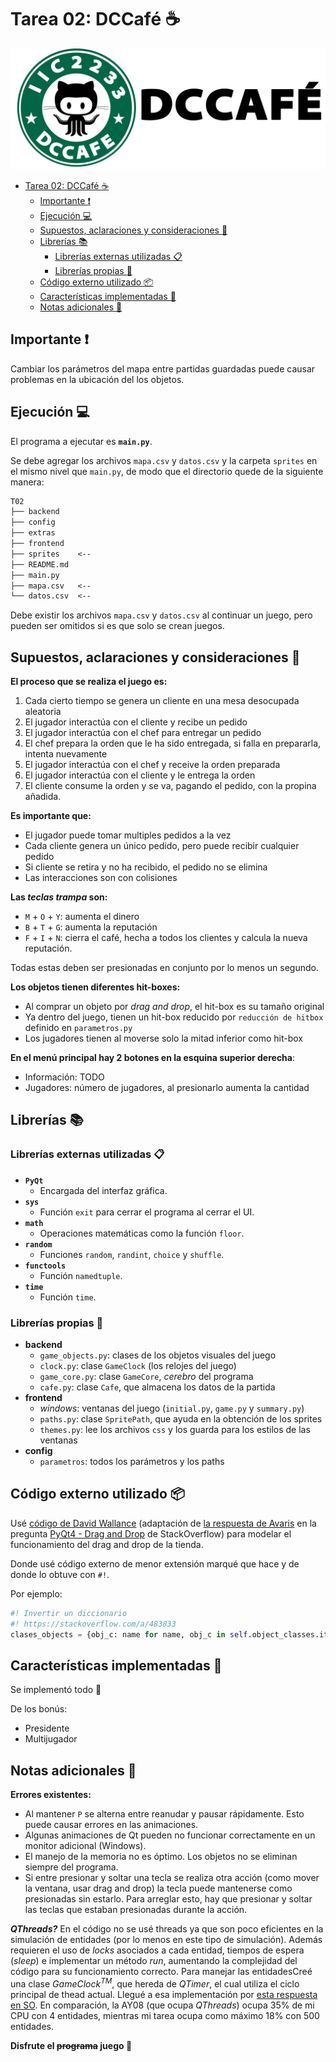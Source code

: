 # Tarea 02: DCCafé :coffee:

![logo](extras/readme.png)

- [Tarea 02: DCCafé :coffee:](#tarea-02-dccafé-️)
  - [Importante :heavy_exclamation_mark:](#importante-️)
  - [Ejecución :computer:](#ejecución-)
  - [Supuestos, aclaraciones y consideraciones :thinking:](#supuestos-aclaraciones-y-consideraciones-)
  - [Librerías :books:](#librerías-)
    - [Librerías externas utilizadas :clipboard:](#librerías-externas-utilizadas-)
    - [Librerías propias :pencil:](#librerías-propias-)
  - [Código externo utilizado :package:](#código-externo-utilizado-)
  - [Características implementadas :wrench:](#características-implementadas-)
  - [Notas adicionales :moyai:](#notas-adicionales-)

## Importante :heavy_exclamation_mark:

Cambiar los parámetros del mapa entre partidas guardadas puede causar problemas en la
ubicación del los objetos.

## Ejecución :computer:

El programa a ejecutar es **`main.py`**.

Se debe agregar los archivos `mapa.csv` y `datos.csv` y la carpeta `sprites` en el
mismo nivel que `main.py`, de modo que el directorio quede de la siguiente manera:

```txt
T02
├── backend
├── config
├── extras
├── frontend
├── sprites    <--
├── README.md
├── main.py
├── mapa.csv   <--
└── datos.csv  <--
```

Debe existir los archivos `mapa.csv` y `datos.csv` al continuar un juego, pero
pueden ser omitidos si es que solo se crean juegos.

## Supuestos, aclaraciones y consideraciones :thinking:

**El proceso que se realiza el juego es:**

1. Cada cierto tiempo se genera un cliente en una mesa desocupada aleatoria
2. El jugador interactúa con el cliente y recibe un pedido
3. El jugador interactúa con el chef para entregar un pedido
4. El chef prepara la orden que le ha sido entregada, si falla en prepararla, intenta nuevamente
5. El jugador interactúa con el chef y receive la orden preparada
6. El jugador interactúa con el cliente y le entrega la orden
7. El cliente consume la orden y se va, pagando el pedido, con la propina añadida.

**Es importante que:**

- El jugador puede tomar multiples pedidos a la vez
- Cada cliente genera un único pedido, pero puede recibir cualquier pedido
- Si cliente se retira y no ha recibido, el pedido no se elimina
- Las interacciones son con colisiones

**Las _teclas trampa_ son:**

- `M` + `O` + `Y`: aumenta el dinero
- `B` + `T` + `G`: aumenta la reputación
- `F` + `I` + `N`: cierra el café, hecha a todos los clientes y calcula la nueva reputación.

Todas estas deben ser presionadas en conjunto por lo menos un segundo.

**Los objetos tienen diferentes hit-boxes:**

- Al comprar un objeto por _drag and drop_, el hit-box es su tamaño original
- Ya dentro del juego, tienen un hit-box reducido por `reducción de hitbox` definido en `parametros.py`
- Los jugadores tienen al moverse solo la mitad inferior como hit-box

**En el menú principal hay 2 botones en la esquina superior derecha**:

- Información: TODO
- Jugadores: número de jugadores, al presionarlo aumenta la cantidad

## Librerías :books:

### Librerías externas utilizadas :clipboard:

- **`PyQt`**
  - Encargada del interfaz gráfica.
- **`sys`**
  - Función `exit` para cerrar el programa al cerrar el UI.
- **`math`**
  - Operaciones matemáticas como la función `floor`.
- **`random`**
  - Funciones `random`, `randint`, `choice` y `shuffle`.
- **`functools`**
  - Función `namedtuple`.
- **`time`**
  - Función `time`.

### Librerías propias :pencil:

- **backend**
  - `game_objects.py`: clases de los objetos visuales del juego
  - `clock.py`: clase `GameClock` (los relojes del juego)
  - `game_core.py`: clase `GameCore`, _cerebro_ del programa
  - `cafe.py`: clase `Cafe`, que almacena los datos de la partida
- **frontend**
  - _windows_: ventanas del juego (`initial.py`, `game.py` y `summary.py`)
  - `paths.py`: clase `SpritePath`, que ayuda en la obtención de los sprites
  - `themes.py`: lee los archivos `css` y los guarda para los estilos de las ventanas
- **config**
  - `parametros`: todos los parámetros y los paths

## Código externo utilizado :package:

Usé [código de David Wallance](https://stackoverflow.com/a/48203489)
(adaptación de [la respuesta de Avaris](https://stackoverflow.com/a/14410888) en
la pregunta [PyQt4 - Drag and Drop](https://stackoverflow.com/q/14395799)
de StackOverflow) para modelar el funcionamiento del drag and drop de la tienda.

Donde usé código externo de menor extensión marqué que hace y de donde lo obtuve con `#!`.

Por ejemplo:

```python
#! Invertir un diccionario
#! https://stackoverflow.com/a/483833
clases_objects = {obj_c: name for name, obj_c in self.object_classes.items()}
```

## Características implementadas :wrench:

Se implementó todo :tada:

De los bonús:

- Presidente
- Multijugador

## Notas adicionales :moyai:

**Errores existentes:**

- Al mantener `P` se alterna entre reanudar y pausar rápidamente. Esto puede causar errores
en las animaciones.
- Algunas animaciones de Qt pueden no funcionar correctamente en un monitor adicional (Windows).
- El manejo de la memoria no es óptimo. Los objetos no se eliminan siempre del programa.
- Si entre presionar y soltar una tecla se realiza otra acción (como mover la ventana, usar drag and drop)
la tecla puede mantenerse como presionadas sin estarlo. Para arreglar esto, hay que presionar y soltar
las teclas que estaban presionadas durante la acción.

_**QThreads?**_ En el código no se usé threads ya que son poco
eficientes en la simulación de entidades (por lo menos en este tipo
de simulación). Además requieren el uso de _locks_ asociados a cada
entidad, tiempos de espera (_sleep_) e implementar un método _run_,
aumentando la complejidad del código para su funcionamiento correcto.
Para manejar las entidadesCreé una clase _GameClock<sup>TM</sup>_,
que hereda de _QTimer_, el cual utiliza el ciclo principal de thead
actual. Llegué a esa implementación por
[esta respuesta en SO](https://stackoverflow.com/a/42311174).
En comparación, la AY08 (que ocupa _QThreads_) ocupa 35% de mi CPU
con 4 entidades, mientras mi tarea ocupa como máximo 18% con
500 entidades.

**Disfrute el ~~programa~~ juego :tada:**
